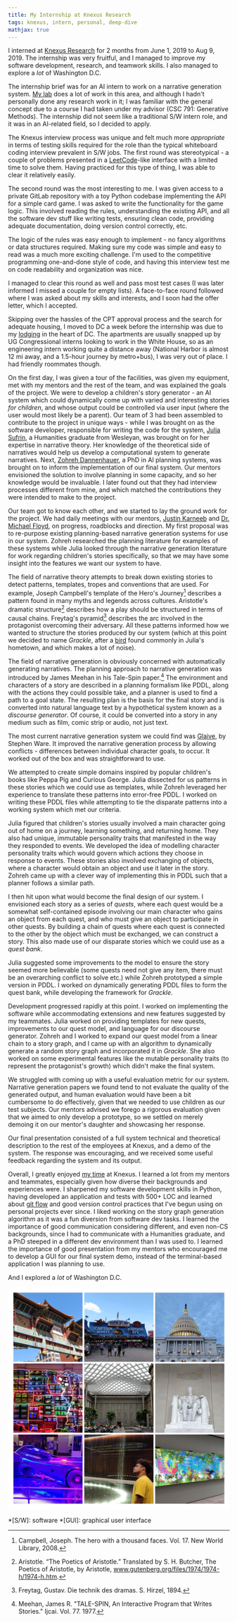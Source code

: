 ```yaml
---
title: My Internship at Knexus Research
tags: knexus, intern, personal, deep-dive
mathjax: true
---
```


I interned at [Knexus Research](https://knexusresearch.com/) for 2 months from June 1, 2019 to Aug 9, 2019. The internship was very fruitful, and I managed to improve my software development, research, and teamwork skills. I also managed to explore a *lot* of Washington D.C.

The internship brief was for an AI intern to work on a narrative generation system. [My lab](https://sites.google.com/ncsu.edu/poem/) does a lot of work in this area, and although I hadn't personally done any research work in it; I was familiar with the general concept due to a course I had taken under my advisor (CSC 791: Generative Methods). The internship did not seem like a traditional S/W intern role, and it was in an AI-related field, so I decided to apply.

The Knexus interview process was unique and felt much more *appropriate* in terms of testing skills required for the role than the typical whiteboard coding interview prevalent in S/W jobs. The first round was stereotypical - a couple of problems presented in a [LeetCode](https://leetcode.com/)-like interface with a limited time to solve them. Having practiced for this type of thing, I was able to clear it relatively easily.

The second round was the most interesting to me. I was given access to a private GitLab repository with a toy Python codebase implementing the API for a simple card game. I was asked to write the functionality for the game logic. This involved reading the rules, understanding the existing API, and all the software dev stuff like writing tests, ensuring clean code, providing adequate documentation, doing version control correctly, etc.

The logic of the rules was easy enough to implement - no fancy algorithms or data structures required. Making sure my code was simple and easy to read was a much more exciting challenge. I'm used to the competitive programming one-and-done style of code, and having this interview test me on code readability and organization was nice.

I managed to clear this round as well and pass most test cases (I was later informed I missed a couple for empty lists). A face-to-face round followed where I was asked about my skills and interests, and I soon had the offer letter, which I accepted.

Skipping over the hassles of the CPT approval process and the search for adequate housing, I moved to DC a week before the internship was due to my [lodging](https://internsdc.com/) in the heart of DC. The apartments are usually snapped up by UG Congressional interns looking to work in the White House, so as an engineering intern working quite a distance away (National Harbor is almost 12 mi away, and a 1.5-hour journey by metro+bus), I was very out of place. I had friendly roommates though.

On the first day, I was given a tour of the facilities, was given my equipment, met with my mentors and the rest of the team, and was explained the goals of the project. We were to develop a children's story generator - an AI system which could dynamically come up with varied and interesting stories *for children*, and whose output could be controlled via user input (where the user would most likely be a parent). Our team of 3 had been assembled to contribute to the project in unique ways - while I was brought on as the software developer, responsible for writing the code for the system, [Julia Sufrin](https://www.linkedin.com/in/juliasufrin/), a Humanities graduate from Wesleyan, was brought on for her expertise in narrative theory. Her knowledge of the theoretical side of narratives would help us develop a computational system to generate narratives. Next, [Zohreh Dannenhauer](https://www.linkedin.com/in/zohreh-dannenhauer-93345552/), a PhD in AI planning systems, was brought on to inform the implementation of our final system. Our mentors envisioned the solution to involve planning in some capacity, and so her knowledge would be invaluable. I later found out that they had interview processes different from mine, and which matched the contributions they were intended to make to the project.

Our team got to know each other, and we started to lay the ground work for the project. We had daily meetings with our mentors, [Justin Karneeb](https://knexusresearch.com/team_members/justin-karneeb/) and [Dr. Michael Floyd](https://knexusresearch.com/team_members/dr-michael-floyd/), on progress, roadblocks and direction. My first proposal was to re-purpose existing planning-based narrative generation systems for use in our system. Zohreh researched the planning literature for examples of these systems while Julia looked through the narrative generation literature for work regarding children's stories specifically, so that we may have some insight into the features we want our system to have.

The field of narrative theory attempts to break down existing stories to detect patterns, templates, tropes and conventions that are used. For example, Joseph Campbell's template of the Hero's Journey[^1] describes a pattern found in many myths and legends across cultures. Aristotle's dramatic structure[^2] describes how a play should be structured in terms of causal chains. Freytag's pyramid[^3] describes the arc involved in the protagonist overcoming their adversary. All these patterns informed how we wanted to structure the stories produced by our system (which at this point we decided to name *Grackle*, after a [bird](https://www.allaboutbirds.org/guide/Common_Grackle/id) found commonly in Julia's hometown, and which makes a lot of noise).

The field of narrative generation is obviously concerned with automatically generating narratives. The planning approach to narrative generation was introduced by James Meehan in his Tale-Spin paper.[^4] The environment and characters of a story are described in a planning formalism like PDDL, along with the actions they could possible take, and a planner is used to find a path to a goal state. The resulting plan is the basis for the final story and is converted into natural language text by a hypothetical system known as a *discourse generator*. Of course, it could be converted into a story in any medium such as film, comic strip or audio, not just text.

The most current narrative generation system we could find was [Glaive](https://nil.cs.uno.edu/projects/glaive/), by Stephen Ware. It improved the narrative generation process by allowing conflicts - differences between individual character goals, to occur. It worked out of the box and was straightforward to use.

We attempted to create simple domains inspired by popular children's books like Peppa Pig and Curious George. Julia dissected for us patterns in these stories which we could use as templates, while Zohreh leveraged her experience to translate these patterns into error-free PDDL. I worked on writing these PDDL files while attempting to tie the disparate patterns into a working system which met our criteria.

Julia figured that children's stories usually involved a main character going out of home on a journey, learning something, and returning home. They also had unique, immutable personality traits that manifested in the way they responded to events. We developed the idea of modelling character personality traits which would govern which actions they choose in response to events. These stories also involved exchanging of objects, where a character would obtain an object and use it later in the story. Zohreh came up with a clever way of implementing this in PDDL such that a planner follows a similar path.

I then hit upon what would become the final design of our system. I envisioned each story as a series of *quests*, where each quest would be a somewhat self-contained episode involving our main character who gains an object from each quest, and who must give an object to participate in other quests. By building a chain of quests where each quest is connected to the other by the object which must be exchanged, we can construct a story. This also made use of our disparate stories which we could use as a *quest bank*.

Julia suggested some improvements to the model to ensure the story seemed more believable (some quests need not give any item, there must be an overarching conflict to solve etc.) while Zohreh prototyped a simple version in PDDL. I worked on dynamically generating PDDL files to form the quest bank, while developing the framework for *Grackle*.

Development progressed rapidly at this point. I worked on implementing the software while accommodating extensions and new features suggested by my teammates. Julia worked on providing templates for new quests, improvements to our quest model, and language for our discourse generator. Zohreh and I worked to expand our quest model from a linear chain to a story graph, and I came up with an algorithm to dynamically generate a random story graph and incorporated it in *Grackle*. She also worked on some experimental features like the mutable personality traits (to represent the protagonist's growth) which didn't make the final system.

We struggled with coming up with a useful evaluation metric for our system. Narrative generation papers we found tend to not evaluate the quality of the generated output, and human evaluation would have been a bit cumbersome to do effectively, given that we needed to use children as our test subjects. Our mentors advised we forego a rigorous evaluation given that we aimed to only develop a prototype, so we settled on merely demoing it on our mentor's daughter and showcasing her response.

Our final presentation consisted of a full system technical and theoretical description to the rest of the employees at Knexus, and a demo of the system. The response was encouraging, and we received some useful feedback regarding the system and its output.

Overall, I greatly enjoyed [my time](https://www.linkedin.com/feed/update/urn:li:activity:6567425757860114432/) at Knexus. I learned a lot from my mentors and teammates, especially given how diverse their backgrounds and experiences were. I sharpened my software development skills in Python, having developed an application and tests with 500+ LOC and learned about [git flow](https://www.atlassian.com/git/tutorials/comparing-workflows/gitflow-workflow) and good version control practices that I've begun using on personal projects ever since. I liked working on the story graph generation algorithm as it was a fun diversion from software dev tasks. I learned the importance of good communication considering different, and even non-CS backgrounds, since I had to communicate with a Humanities graduate, and a PhD steeped in a different dev environment than I was used to. I learned the importance of good presentation from my mentors who encouraged me to develop a GUI for our final system demo, instead of the terminal-based application I was planning to use.

And I explored a *lot* of Washington D.C.

![An excursion around Washington D.C.](/assets/images/collage_dc.jpg "An excursion around Washington D.C.")

*[S/W]: software
*[GUI]: graphical user interface

[^1]: Campbell, Joseph. The hero with a thousand faces. Vol. 17. New World Library, 2008.
[^2]: Aristotle. “The Poetics of Aristotle.” Translated by S. H. Butcher, The Poetics of Aristotle, by Aristotle, www.gutenberg.org/files/1974/1974-h/1974-h.htm.
[^3]: Freytag, Gustav. Die technik des dramas. S. Hirzel, 1894.
[^4]: Meehan, James R. "TALE-SPIN, An Interactive Program that Writes Stories." Ijcai. Vol. 77. 1977.
